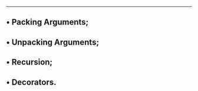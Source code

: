 ---------------------------------------------------
• Packing Arguments;
---------------------------------------------------
• Unpacking Arguments;
---------------------------------------------------
• Recursion;
---------------------------------------------------
• Decorators.
---------------------------------------------------
